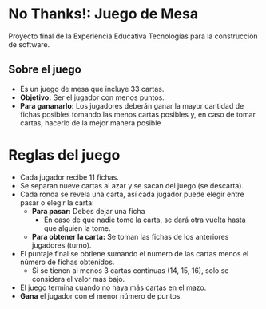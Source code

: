 # No Thanks!: Juego de Mesa
Proyecto final de la Experiencia Educativa Tecnologías para la construcción de software.
## Sobre el juego
- Es un juego de mesa que incluye 33 cartas.
- **Objetivo:** Ser el jugador con menos puntos.
- **Para gananarlo:** Los jugadores deberán ganar la mayor cantidad de fichas posibles tomando las menos cartas posibles y, en caso de tomar cartas, hacerlo de la mejor manera posible
# Reglas del juego
- Cada jugador recibe 11 fichas.
- Se separan nueve cartas al azar y se sacan del juego (se descarta).
- Cada ronda se revela una carta, así cada jugador puede elegir entre pasar o elegir la carta:
    - **Para pasar:** Debes dejar una ficha
        - En caso de que nadie tome la carta, se dará otra vuelta hasta que alguien la tome.
    - **Para obtener la carta:** Se toman las fichas de los anteriores jugadores (turno).
- El puntaje final se obtiene sumando el numero de las cartas menos el número de fichas obtenidos.
    - Si se tienen al menos 3 cartas continuas (14, 15, 16), solo se considera el valor más bajo.
- El juego termina cuando no haya más cartas en el mazo.
- **Gana** el jugador con el menor número de puntos.
